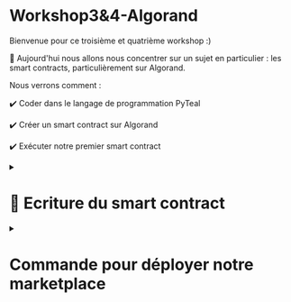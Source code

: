 # Workshop3&4-Algorand
Bienvenue pour ce troisième et quatrième workshop  :)

🧵 Aujourd'hui nous allons nous concentrer sur un sujet en particulier : les smart contracts, particulièrement sur Algorand. 

Nous verrons comment : 

✔️ Coder dans le langage de programmation PyTeal 

✔️ Créer un smart contract sur Algorand 

✔️ Exécuter notre premier smart contract 



<details>
  <summary>
  <h1>🤝 Ecriture du smart contract </h1>
  </summary>
 Notre smart contract sera enfaite un smart contract créant une Dapp qui sera une marketplace 

Vous pourrez trouvez le code dans le réportoire, que vous pouvez copier/coller dans vos fichier algorand. 


</details>

<details>
  <summary>
  <h1>Commande pour déployer notre marketplace </h1>
  </summary>
Les variables ci-dessous, seront simplement les chemins à copier/coller depuis le fichier désirer. Si le fichier marketplace_approbation.teal, placez vous sur ce fichier, puis avec un clic droit, il sera possible de récupérer le chemin du contrat. 


  ${CHEMIN_VERS_MARKETPLACE_APPROVAL}: Chemin vers la marketplace_approval.teal
  
  ${CHEMIN_VERS_MARKETPLACE_CLEAR} : Chemin vers marketplace_clear.teal 

1. Création d'un nouveau dossier sur votre ordinateu : 
indication -> ls/mkdir/cd depuis votre terminal 

2. Vous pouvez clôner l'intégralité du répertoire dans votre nouveau document 
  ~~~
  git clone https://github.com/herdaoFrance/Workshop3-4-Algorand.git
  ~~~

3. Dans ce même workspace sur VSCode, ouvrez le dossier sandbox précedement utilisé. 

4. Copiez le chemin du fichier "marketplace_approval" 
Dans votre terminal (sandbox), écrivez ces lignes de code : 
  ~~~
  .\sandbox copyTo "chemin_vers_marketplace_approval" 
  ~~~
  
5. De même pour le fichier "marketplace_clear" 
  ~~~
  .\sandbox copyTo "chemin_vers_marketplace_clear" 
  ~~~
  
 6. La création de la marketplace :
  ~~~
  ./sandbox goal app create --creator ${CHEMIN_VERS_MARKETPLACE_APPROBATION} --approval-prog marketplace_approbation.teal --clear-prog marketplace_efface.teal --note tutprial-marketplace:uv1 --global-byteslices 3 --global-ints 2 --local-byteslices 0 --locall-ints 0 --app-arg str:TestName --app-arg str:TestImage --app-arg str:TestDescription --app-arg int:1000000
  ~~~
  

</details>
